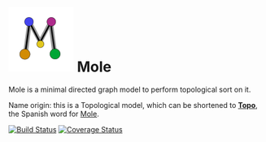 ![Logo](resources/128.png) Mole
===============================

Mole is a minimal directed graph model to perform topological sort on it.

Name origin: this is a Topological model, which can be shortened to [**Topo**](https://es.wikipedia.org/wiki/Talpidae), the Spanish word for [Mole](https://en.wikipedia.org/wiki/Mole_(animal)).

[![Build Status](https://travis-ci.org/ba-st/Mole.svg?branch=master)](https://travis-ci.org/ba-st/Mole)
[![Coverage Status](https://coveralls.io/repos/github/ba-st/Mole/badge.svg?branch=master)](https://coveralls.io/github/ba-st/Mole?branch=master)
